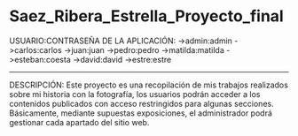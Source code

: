 # Saez_Ribera_Estrella_Proyecto_final

USUARIO:CONTRASEÑA DE LA APLICACIÓN:
->admin:admin
->carlos:carlos
->juan:juan
->pedro:pedro
->matilda:matilda
->esteban:coesta
->david:david
->estre:estre

---------------------------------------

DESCRIPCIÓN:
Este proyecto es una recopilación de mis trabajos realizados sobre mi historia con la fotografía, los usuarios podrán acceder a los contenidos publicados con acceso restringidos para algunas secciones.
Básicamente, mediante supuestas exposiciones, el administrador podrá gestionar cada apartado del sitio web.